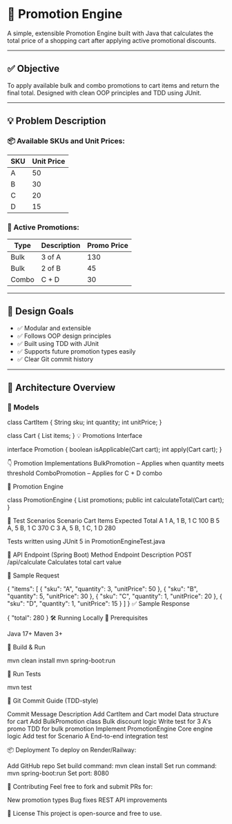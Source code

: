 # 🛒 Promotion Engine

A simple, extensible Promotion Engine built with Java that calculates the total price of a shopping cart after applying active promotional discounts.

---

## ✅ Objective

To apply available bulk and combo promotions to cart items and return the final total. Designed with clean OOP principles and TDD using JUnit.

---

## 💡 Problem Description

### 📦 Available SKUs and Unit Prices:
| SKU | Unit Price |
|-----|------------|
| A   | 50         |
| B   | 30         |
| C   | 20         |
| D   | 15         |

### 🎁 Active Promotions:
| Type   | Description   | Promo Price |
|--------|---------------|-------------|
| Bulk   | 3 of A        | 130         |
| Bulk   | 2 of B        | 45          |
| Combo  | C + D         | 30          |

---

## 🧠 Design Goals

- ✅ Modular and extensible
- ✅ Follows OOP design principles
- ✅ Built using TDD with JUnit
- ✅ Supports future promotion types easily
- ✅ Clear Git commit history

---

## 🧱 Architecture Overview

### 📁 Models

class CartItem {
    String sku;
    int quantity;
    int unitPrice;
}

class Cart {
    List<CartItem> items;
}
💡 Promotions Interface

interface Promotion {
    boolean isApplicable(Cart cart);
    int apply(Cart cart);
}

👇 Promotion Implementations
BulkPromotion – Applies when quantity meets threshold
ComboPromotion – Applies for C + D combo

🧮 Promotion Engine

class PromotionEngine {
    List<Promotion> promotions;
    public int calculateTotal(Cart cart);
}

🧪 Test Scenarios
Scenario	            Cart Items	          Expected Total
A	                  1 A, 1 B, 1 C	            100
B	                  5 A, 5 B, 1 C	            370
C	                  3 A, 5 B, 1 C, 1 D	    280

Tests written using JUnit 5 in PromotionEngineTest.java

🚀 API Endpoint (Spring Boot)
Method	Endpoint	Description
POST	/api/calculate	Calculates total cart value

🧾 Sample Request

{
  "items": [
    { "sku": "A", "quantity": 3, "unitPrice": 50 },
    { "sku": "B", "quantity": 5, "unitPrice": 30 },
    { "sku": "C", "quantity": 1, "unitPrice": 20 },
    { "sku": "D", "quantity": 1, "unitPrice": 15 }
  ]
}
✅ Sample Response

{
  "total": 280
}
🛠️ Running Locally
🧱 Prerequisites

Java 17+
Maven 3+

🔧 Build & Run

mvn clean install
mvn spring-boot:run

🧪 Run Tests

mvn test

📁 Git Commit Guide (TDD-style)

Commit Message	                          Description
Add CartItem and Cart model	        Data structure for cart
Add BulkPromotion class	            Bulk discount logic
Write test for 3 A's promo	        TDD for bulk promotion
Implement PromotionEngine	         Core engine logic
Add test for Scenario A	            End-to-end integration test

📦 Deployment
To deploy on Render/Railway:

Add GitHub repo
Set build command: mvn clean install
Set run command: mvn spring-boot:run
Set port: 8080

🙌 Contributing
Feel free to fork and submit PRs for:

New promotion types
Bug fixes
REST API improvements

📜 License
This project is open-source and free to use.
